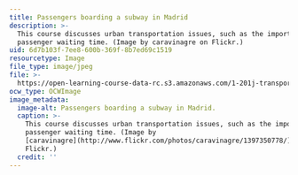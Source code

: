 ```yaml
---
title: Passengers boarding a subway in Madrid
description: >-
  This course discusses urban transportation issues, such as the importance of
  passenger waiting time. (Image by caravinagre on Flickr.)
uid: 6d7b103f-7ee8-600b-369f-8b7ed69c1519
resourcetype: Image
file_type: image/jpeg
file: >-
  https://open-learning-course-data-rc.s3.amazonaws.com/1-201j-transportation-systems-analysis-demand-and-economics-fall-2008/6d7b103f7ee8600b369f8b7ed69c1519_1-201jf08-th.jpg
ocw_type: OCWImage
image_metadata:
  image-alt: Passengers boarding a subway in Madrid.
  caption: >-
    This course discusses urban transportation issues, such as the importance of
    passenger waiting time. (Image by
    [caravinagre](http://www.flickr.com/photos/caravinagre/1397350778/) on
    Flickr.)
  credit: ''
---
```

